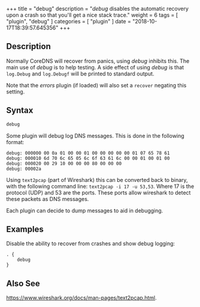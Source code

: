 +++
title = "debug"
description = "*debug* disables the automatic recovery upon a crash so that you'll get a nice stack trace."
weight = 6
tags = [ "plugin", "debug" ]
categories = [ "plugin" ]
date = "2018-10-17T18:39:57.645356"
+++

## Description

Normally CoreDNS will recover from panics, using *debug* inhibits this. The main use of *debug* is
to help testing. A side effect of using *debug* is that `log.Debug` and `log.Debugf` will be printed
to standard output.

Note that the *errors* plugin (if loaded) will also set a `recover` negating this setting.

## Syntax

~~~ txt
debug
~~~

Some plugin will debug log DNS messages. This is done in the following format:

~~~
debug: 000000 00 0a 01 00 00 01 00 00 00 00 00 01 07 65 78 61
debug: 000010 6d 70 6c 65 05 6c 6f 63 61 6c 00 00 01 00 01 00
debug: 000020 00 29 10 00 00 00 80 00 00 00
debug: 00002a
~~~

Using `text2pcap` (part of Wireshark) this can be converted back to binary, with the following
command line: `text2pcap -i 17 -u 53,53`. Where 17 is the protocol (UDP) and 53 are the ports. These
ports allow wireshark to detect these packets as DNS messages.

Each plugin can decide to dump messages to aid in debugging.

## Examples

Disable the ability to recover from crashes and show debug logging:

~~~ corefile
. {
    debug
}
~~~

## Also See

https://www.wireshark.org/docs/man-pages/text2pcap.html.
